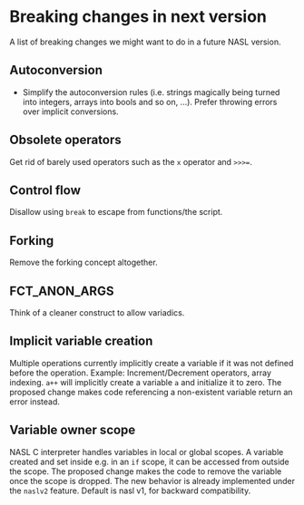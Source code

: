 # Breaking changes in next version
A list of breaking changes we might want to do in a future NASL version.

## Autoconversion
* Simplify the autoconversion rules (i.e. strings magically being turned into integers, arrays into bools and so on, ...). Prefer throwing errors over implicit conversions.

## Obsolete operators
Get rid of barely used operators such as the `x` operator and `>>>=`.

## Control flow
Disallow using `break` to escape from functions/the script.

## Forking
Remove the forking concept altogether.

## FCT_ANON_ARGS
Think of a cleaner construct to allow variadics.

## Implicit variable creation
Multiple operations currently implicitly create a variable if it was not defined before the operation. Example: Increment/Decrement operators, array indexing. `a++` will implicitly create a variable `a` and initialize it to zero.
The proposed change makes code referencing a non-existent variable return an error instead.

## Variable owner scope
NASL C interpreter handles variables in local or global scopes. A variable created and set inside e.g. in an `if` scope, it can be accessed from outside the scope. The proposed change makes the code to remove the variable once the scope is dropped. The new behavior is already implemented under the `naslv2` feature. Default is nasl v1, for backward compatibility.

